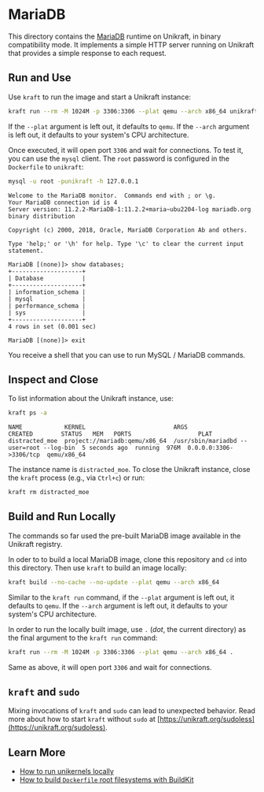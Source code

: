 # MariaDB

This directory contains the [MariaDB](https://mariadb.org/) runtime on Unikraft, in binary compatibility mode.
It implements a simple HTTP server running on Unikraft that provides a simple response to each request.

## Run and Use

Use `kraft` to run the image and start a Unikraft instance:

```bash
kraft run --rm -M 1024M -p 3306:3306 --plat qemu --arch x86_64 unikraft.org/mariadb:11.2
```

If the `--plat` argument is left out, it defaults to `qemu`.
If the `--arch` argument is left out, it defaults to your system's CPU architecture.

Once executed, it will open port `3306` and wait for connections.
To test it, you can use the `mysql` client.
The `root` password is configured in the `Dockerfile` to `unikraft`:

```bash
mysql -u root -punikraft -h 127.0.0.1
```

```text
Welcome to the MariaDB monitor.  Commands end with ; or \g.
Your MariaDB connection id is 4
Server version: 11.2.2-MariaDB-1:11.2.2+maria~ubu2204-log mariadb.org binary distribution

Copyright (c) 2000, 2018, Oracle, MariaDB Corporation Ab and others.

Type 'help;' or '\h' for help. Type '\c' to clear the current input statement.

MariaDB [(none)]> show databases;
+--------------------+
| Database           |
+--------------------+
| information_schema |
| mysql              |
| performance_schema |
| sys                |
+--------------------+
4 rows in set (0.001 sec)

MariaDB [(none)]> exit
```

You receive a shell that you can use to run MySQL / MariaDB commands.

## Inspect and Close

To list information about the Unikraft instance, use:

```bash
kraft ps -a
```

```text
NAME            KERNEL                         ARGS                                      CREATED        STATUS   MEM   PORTS                   PLAT
distracted_moe  project://mariadb:qemu/x86_64  /usr/sbin/mariadbd --user=root --log-bin  5 seconds ago  running  976M  0.0.0.0:3306->3306/tcp  qemu/x86_64
```

The instance name is `distracted_moe`.
To close the Unikraft instance, close the `kraft` process (e.g., via `Ctrl+c`) or run:

```bash
kraft rm distracted_moe
```

## Build and Run Locally

The commands so far used the pre-built MariaDB image available in the Unikraft registry.

In oder to to build a local MariaDB image, clone this repository and `cd` into this directory.
Then use `kraft` to build an image locally:

```bash
kraft build --no-cache --no-update --plat qemu --arch x86_64
```

Similar to the `kraft run` command, if the `--plat` argument is left out, it defaults to `qemu`.
If the `--arch` argument is left out, it defaults to your system's CPU architecture.

In order to run the locally built image, use `.` (_dot_, the current directory)  as the final argument to the `kraft run` command:

```bash
kraft run --rm -M 1024M -p 3306:3306 --plat qemu --arch x86_64 .
```

Same as above, it will open port `3306` and wait for connections.

## `kraft` and `sudo`

Mixing invocations of `kraft` and `sudo` can lead to unexpected behavior.
Read more about how to start `kraft` without `sudo` at [https://unikraft.org/sudoless](https://unikraft.org/sudoless).

## Learn More

- [How to run unikernels locally](https://unikraft.org/docs/cli/running)
- [How to build `Dockerfile` root filesystems with BuildKit](https://unikraft.org/guides/building-dockerfile-images-with-buildkit)
